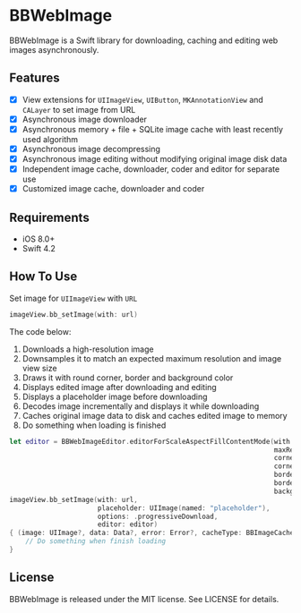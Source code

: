 # BBWebImage

BBWebImage is a Swift library for downloading, caching and editing web images asynchronously.

## Features

- [x] View extensions for `UIImageView`, `UIButton`, `MKAnnotationView` and `CALayer` to set image from URL
- [x] Asynchronous image downloader
- [x] Asynchronous memory + file + SQLite image cache with least recently used algorithm
- [x] Asynchronous image decompressing
- [x] Asynchronous image editing without modifying original image disk data
- [x] Independent image cache, downloader, coder and editor for separate use
- [x] Customized image cache, downloader and coder

## Requirements

- iOS 8.0+
- Swift 4.2

## How To Use

Set image for `UIImageView` with `URL`

```swift
imageView.bb_setImage(with: url)
```

The code below:

1. Downloads a high-resolution image
2. Downsamples it to match an expected maximum resolution and image view size
3. Draws it with round corner, border and background color
4. Displays edited image after downloading and editing
5. Displays a placeholder image before downloading
6. Decodes image incrementally and displays it while downloading
7. Caches original image data to disk and caches edited image to memory
8. Do something when loading is finished

```swift
let editor = BBWebImageEditor.editorForScaleAspectFillContentMode(with: imageView.frame.size,
                                                                  maxResolution: 1024 * 1024,
                                                                  corner: .allCorners,
                                                                  cornerRadius: 5,
                                                                  borderWidth: 1,
                                                                  borderColor: .yellow,
                                                                  backgroundColor: .gray)
imageView.bb_setImage(with: url,
                      placeholder: UIImage(named: "placeholder"),
                      options: .progressiveDownload,
                      editor: editor)
{ (image: UIImage?, data: Data?, error: Error?, cacheType: BBImageCacheType) in
    // Do something when finish loading
}
```

## License

BBWebImage is released under the MIT license. See LICENSE for details.

